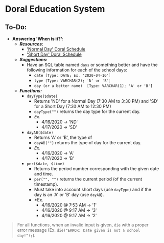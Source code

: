 # Doral Education System
## To-Do:
* **Answering 'When is it?':**
    * ***Resources:***
        * ['Normal Day' Doral Schedule](https://www.doralacademyprep.org/pdf/BELL_SCHEDULE_UPDATED_9-5-2019.pdf)
        * ['Short Day' Doral Schedule](https://www.doralacademyprep.org/apps/bell_schedules/)
    * ***Suggestions:***
        * Have an SQL table named `days` or something better and have the following information for each of the school days:
            * `date [Type: DATE; Ex. '2020-04-16']`
            * `type [Type: VARCHAR(2); 'N' or 'S']`
            * `day (or a better name)  [Type: VARCHAR(1); 'A' or 'B']`
    * ***Functions:***
        * `dayType($date)`
            * Returns 'ND' for a Normal Day (7:30 AM to 3:30 PM) and 'SD' for a Short Day (7:30 AM to 12:30 PM)
            * `dayType("")` returns the day type for the current day.
            * *Ex.*
                * 4/16/2020 → 'ND'
                * 4/17/2020 → 'SD'
        * `dayAB($date)`
            * Returns 'A' or 'B', the type of 
            * `dayAB("")` returns the type of day for the current day.
			* *Ex.*
				* 4/16/2020 → 'A'
				* 4/17/2020 → 'B'
        * `per($date, $time)`
            * Returns the period number corresponding with the given date and time.
            * `per("", "")` returns the current period (of the current timestamp).
            * Must take into account short days (use `dayType`) and if the day is an 'A' or 'B' day (use `dayAB`).
            * *Ex.
                * 4/16/2020 @ 7:53 AM → '1'
                * 4/16/2020 @ 9:17 AM → '3'
                * 4/16/2020 @ 9:17 AM → '2'
> For all functions, when an invalid input is given, `die` with a proper error message (Ex. `die("ERROR: Date given is not a school day!");`).

